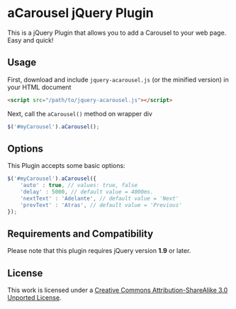 aCarousel jQuery Plugin
======================= 

This is a jQuery Plugin that allows you to add a Carousel to your web page. Easy and quick! 


## Usage  
First, download and include `jquery-acarousel.js` (or the minified version) in your HTML document

```html
<script src="/path/to/jquery-acarousel.js"></script>
```

Next, call the `aCarousel()` method on wrapper div 

```javascript
$('#myCarousel').aCarousel();
```
## Options
This Plugin accepts some basic options:

```javascript
$('#myCarousel').aCarousel({
	'auto' : true, // values: true, false
	'delay' : 5000, // default value = 4000ms. 
	'nextText' : 'Adelante', // default value = 'Next'
	'prevText' : 'Atras', // default value = 'Previous'
});
```

## Requirements and Compatibility

Please note that this plugin requires jQuery version **1.9** or later.

## License

This work is licensed under a [Creative Commons Attribution-ShareAlike 3.0 Unported License](http://creativecommons.org/licenses/by-sa/3.0/).
